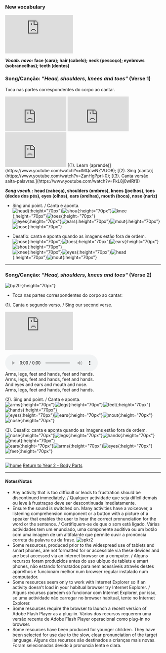 ### New vocabulary

<iframe width="220" height="124" src="https://www.youtube.com/embed/2Hmq74bQP6s" frameborder="0" allow="accelerometer; autoplay; clipboard-write; encrypted-media; gyroscope; picture-in-picture" allowfullscreen></iframe>  

***Vocab. novo:*** **face (cara); hair (cabelo); neck (pescoço); eyebrows (sobrancelhas); teeth (dentes)**  

### Song/Canção: *"Head, shoulders, knees and toes"*  (Verse 1)  

Toca nas partes correspondentes do corpo ao cantar.  

<iframe width="198" height="112" src="https://www.youtube.com/embed/lMQcwNZVUO8" frameborder="0" allow="accelerometer; autoplay; clipboard-write; encrypted-media; gyroscope; picture-in-picture" allowfullscreen></iframe> <iframe width="198" height="112" src="https://www.youtube.com/embed/ZanHgPprl-0" frameborder="0" allow="accelerometer; autoplay; clipboard-write; encrypted-media; gyroscope; picture-in-picture" allowfullscreen></iframe> <iframe width="198" height="112" src="https://www.youtube.com/embed/FkL8j0wIRf8" frameborder="0" allow="accelerometer; autoplay; clipboard-write; encrypted-media; gyroscope; picture-in-picture" allowfullscreen></iframe>  
[(1). Learn (aprende)](https://www.youtube.com/watch?v=lMQcwNZVUO8); [(2). Sing (canta)](https://www.youtube.com/watch?v=ZanHgPprl-0); [(3). Canta versão salta-palavras.](https://www.youtube.com/watch?v=FkL8j0wIRf8)   

***Song vocab.:*** **head (cabeça), shoulders (ombros), knees (joelhos), toes (dedos dos pés), eyes (olhos), ears (orelhas), mouth (boca), nose (nariz)**  

* Sing and point. / Canta e aponta.  
![head](https://1blockatatime.github.io/English/images/head.png){:height="70px"}![shou](https://1blockatatime.github.io/English/images/shou.png){:height="70px"}![knee](https://1blockatatime.github.io/English/images/knee.png){:height="70px"}![toes](https://1blockatatime.github.io/English/images/toes.png){:height="70px"}  
![eyes](https://1blockatatime.github.io/English/images/eyes.png){:height="70px"}![ears](https://1blockatatime.github.io/English/images/ears.png){:height="70px"}![mout](https://1blockatatime.github.io/English/images/mout.png){:height="70px"}![nose](https://1blockatatime.github.io/English/images/nose.png){:height="70px"}  

* Desafio: canta e aponta quando as imagens estão fora de ordem.      
![nose](https://1blockatatime.github.io/English/images/nose.png){:height="70px"}![toes](https://1blockatatime.github.io/English/images/toes.png){:height="70px"}![ears](https://1blockatatime.github.io/English/images/ears.png){:height="70px"}![shou](https://1blockatatime.github.io/English/images/shou.png){:height="70px"}  
![knee](https://1blockatatime.github.io/English/images/knee.png){:height="70px"}![eyes](https://1blockatatime.github.io/English/images/eyes.png){:height="70px"}![head](https://1blockatatime.github.io/English/images/head.png){:height="70px"}![mout](https://1blockatatime.github.io/English/images/mout.png){:height="70px"}  

***

### Song/Canção: *"Head, shoulders, knees and toes"*  (Verse 2)  

![bp2tr](https://1blockatatime.github.io/English/images2/bp2_tr.PNG){:height="70px"}  
* Toca nas partes correspondentes do corpo ao cantar:  

(1). Canta o segundo verso. / Sing our second verse.  

<iframe width="220" height="124" src="https://www.youtube.com/embed/bghNqyXXGZs" frameborder="0" allow="accelerometer; autoplay; clipboard-write; encrypted-media; gyroscope; picture-in-picture" allowfullscreen></iframe>  

<audio src="audio/hskt_v2.mp3" controls preload></audio>  
Arms, legs, feet and hands, feet and hands.  
Arms, legs, feet and hands, feet and hands.  
And eyes and ears and mouth and nose.  
Arms, legs, feet and hands, feet and hands.  

(2). Sing and point. / Canta e aponta.   
![arms](https://1blockatatime.github.io/English/images/arms.PNG){:height="70px"}![legs](https://1blockatatime.github.io/English/images/legs.PNG){:height="70px"}![feet](https://1blockatatime.github.io/English/images/feet.PNG){:height="70px"}![hands](https://1blockatatime.github.io/English/images/hands.PNG){:height="70px"}  
![eyes](https://1blockatatime.github.io/English/images/eyes.png){:height="70px"}![ears](https://1blockatatime.github.io/English/images/ears.png){:height="70px"}![mout](https://1blockatatime.github.io/English/images/mout.png){:height="70px"}![nose](https://1blockatatime.github.io/English/images/nose.png){:height="70px"}  

(3). Desafio: canta e aponta quando as imagens estão fora de ordem.     
![nose](https://1blockatatime.github.io/English/images/nose.png){:height="70px"}![legs](https://1blockatatime.github.io/English/images/legs.PNG){:height="70px"}![hands](https://1blockatatime.github.io/English/images/hands.PNG){:height="70px"}![mout](https://1blockatatime.github.io/English/images/mout.png){:height="70px"}  
![ears](https://1blockatatime.github.io/English/images/ears.png){:height="70px"}![arms](https://1blockatatime.github.io/English/images/arms.PNG){:height="70px"}![eyes](https://1blockatatime.github.io/English/images/eyes.png){:height="70px"}![feet](https://1blockatatime.github.io/English/images/feet.PNG){:height="70px"}  

  

***
[![home](/images/home.PNG)](https://tangerina-pt.github.io/English/Body_Parts_B) [Return to Year 2 - Body Parts](https://tangerina-pt.github.io/English/Body_Parts_B)

***

#### Notes/Notas
* Any activity that is too difficult or leads to frustration should be discontinued immediately. / Qualquer actividade que seja difícil demais ou leve à frustraçao deve ser descontinuada imediatamente.
* Ensure the sound is switched on. Many activities have a voiceover, a listening comprehension component or a button with a picture of a speaker that enables the user to hear the correct pronunciation for the word or the sentence. / Certifiquem-se de que o som está ligado. Várias actividades tem um enunciado, uma componente auditiva ou um botão com uma imagem de um altifalante que permite ouvir a pronúncia correta da palavra ou da frase. ![spkr2](/images/spkr2.PNG)
* Some resources, produced prior to the widespread use of tablets and smart phones, are not formatted for or accessible via these devices and are best accessed via an internet browser on a computer. / Alguns recursos foram produzidos antes do uso ubíquo de tablets e smart phones, não estando formatados para nem acessíveis através destes aparelhos e funcionam melhor num browser regular instalado num computador.
* Some resources seem only to work with Internet Explorer so if an activity doesn't load in your habitual browser try Internet Explorer. / Alguns recursos parecem só funcionar com Internet Explorer, por isso, se uma actividade não carregar no browser habitual, tente no Internet Explorer.
* Some resources require the browser to launch a recent version of Adobe Flash Player as a plug-in. Vários dos recursos requerem uma versão recente de Adobe Flash Player operacional como plug-in no browser.
* Some resources have been produced for younger children. They have been selected for use due to the slow, clear pronunciation of the target language. Alguns dos recursos são destinados a crianças mais novas. Foram selecionados devido à pronuncia lenta e clara.
